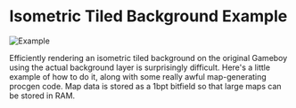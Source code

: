 # Isometric Tiled Background Example

![Example](example.gif)

Efficiently rendering an isometric tiled background on the original Gameboy using the actual background layer is surprisingly difficult. Here's a little example of how to do it, along with some really awful map-generating procgen code. Map data is stored as a 1bpt bitfield so that large maps can be stored in RAM.